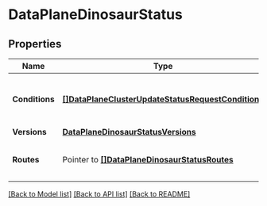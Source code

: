 # DataPlaneDinosaurStatus

## Properties

Name | Type | Description | Notes
------------ | ------------- | ------------- | -------------
**Conditions** | [**[]DataPlaneClusterUpdateStatusRequestConditions**](DataPlaneClusterUpdateStatusRequest_conditions.md) | The status conditions of a Dinosaur cluster | [optional] 
**Versions** | [**DataPlaneDinosaurStatusVersions**](DataPlaneDinosaurStatus_versions.md) |  | [optional] 
**Routes** | Pointer to [**[]DataPlaneDinosaurStatusRoutes**](DataPlaneDinosaurStatus_routes.md) | Routes created for a Dinosaur cluster | [optional] 

[[Back to Model list]](../README.md#documentation-for-models) [[Back to API list]](../README.md#documentation-for-api-endpoints) [[Back to README]](../README.md)


